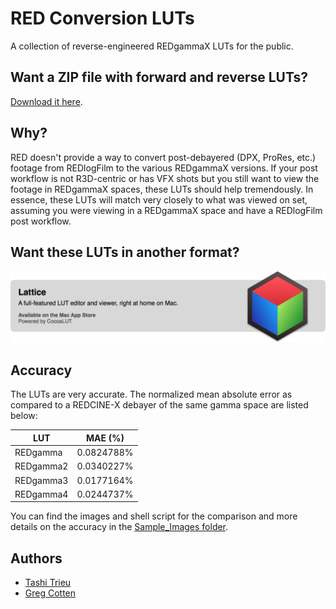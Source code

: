 RED Conversion LUTs
==================

A collection of reverse-engineered REDgammaX LUTs for the public. 

## Want a ZIP file with forward and reverse LUTs? 

[Download it here](../../releases/download/1.0/RED_Conversion_LUTs_v1.0.zip).

## Why?

RED doesn't provide a way to convert post-debayered (DPX, ProRes, etc.) footage from REDlogFilm to the various REDgammaX versions. If your post workflow is not R3D-centric or has VFX shots but you still want to view the footage in REDgammaX spaces, these LUTs should help tremendously. In essence, these LUTs will match very closely to what was viewed on set, assuming you were viewing in a REDgammaX space and have a REDlogFilm post workflow.

## Want these LUTs in another format?

[![Lattice](lattice.png)](http://lattice.videovillage.co)

## Accuracy

The LUTs are very accurate. The normalized mean absolute error as compared to a REDCINE-X debayer of the same gamma space are listed below:

LUT           | MAE (%)
------------- | -------------
REDgamma      | 0.0824788%
REDgamma2     | 0.0340227%
REDgamma3     | 0.0177164%
REDgamma4     | 0.0244737%


You can find the images and shell script for the comparison and more details on the accuracy in the [Sample_Images folder](/Sample_Images/README.md).

## Authors

- [Tashi Trieu](https://github.com/tashdor)
- [Greg Cotten](https://github.com/gregcotten)
